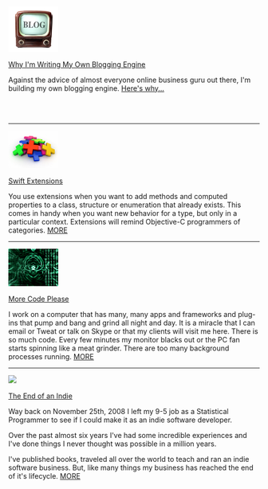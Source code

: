 <a href="why-i-am-building-my-own-blog-engine/"><img id="leftimage" src="why-i-am-building-my-own-blog-engine/images/blog.jpg" width=100pt></a>

[Why I'm Writing My Own Blogging Engine](why-i-am-building-my-own-blog-engine/)

Against the advice of almost everyone online business guru out there, I'm building my own blogging engine.  [Here's why...](why-i-am-building-my-own-blog-engine/)

<br/><br/><hr/>

<a href="Swift-Extensions/"><img id="leftimage" src="Swift-Extensions/images/pileofplussigns.jpg" width=100pt></a>

[Swift Extensions](Swift-Extensions/)
  
You use extensions when you want to add methods and computed properties to a class, structure or enumeration that already exists.  This comes in handy when you want new behavior for a type, but only in a particular context.  Extensions will remind Objective-C programmers of categories.  [MORE](Swift-Extensions/)

<hr/>

<a href="more-code-please/"><img id="leftimage" src="more-code-please/images/code.jpg" width=100pt></a>
  
[More Code Please](more-code-please/)
  
I work on a computer that has many, many apps and frameworks and plug-ins that pump and bang
and grind all night and day. It is a miracle that I can email or Tweat or talk on Skype or 
that my clients will visit me here. There is so much code. Every few minutes my monitor blacks 
out or the PC fan starts spinning like a meat grinder. There are too many background processes
running.  [MORE](more-code-please/)

<hr/>

<a href="end-of-an-indie/"><img id="leftimage" src="end-of-an-indie/images/la-fin.png" width=100pt></a><br/>
  
[The End of an Indie](end-of-an-indie/)
  
Way back on November 25th, 2008 I left my 9-5 job as a Statistical Programmer to see if I could make it as an indie software developer. 

Over the past almost six years I've had some incredible experiences and I've done things I never thought was possible in a million years. 

I've published books, traveled all over the world to teach and ran an indie software business. But, like many things my business has reached the end of it's lifecycle.  [MORE](end-of-an-indie/)



